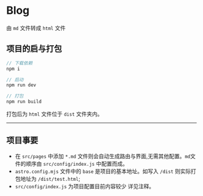 # Blog

由 `md` 文件转成 `html` 文件  

## 项目的启与打包

```js
// 下载依赖
npm i 

// 启动
npm run dev

// 打包
npm run build
```

打包后为 `html` 文件位于 `dist` 文件夹内。

******

## 项目事要

* 在 `src/pages` 中添加 `*.md` 文件则会自动生成路由与界面,无需其他配置。`md`文件的顺序由 `src/config/index.js` 中配置而成。 
* `astro.config.mjs` 文件中的 `base` 是项目的基本地址。如写入 `/dist` 则实际打包地址为 `/dist/test.html`;
* `src/config/index.js` 为项目配置目前内容较少 详见注释。